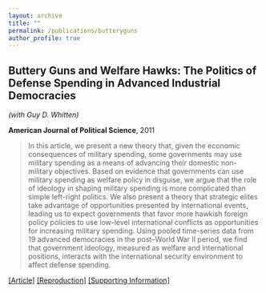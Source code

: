 ```yaml
---
layout: archive
title: ""
permalink: /publications/butteryguns
author_profile: true
---
```


## Buttery Guns and Welfare Hawks: The Politics of Defense Spending in Advanced Industrial Democracies

*(with Guy D. Whitten)*

**American Journal of Political Science**, 2011

> In this article, we present a new theory that, given the economic consequences of military spending, some governments may use military spending as a means of advancing their domestic non-military objectives. Based on evidence that governments can use military spending as welfare policy in disguise, we argue that the role of ideology in shaping military spending is more complicated than simple left-right politics. We also present a theory that strategic elites take advantage of opportunities presented by international events, leading us to expect governments that favor more hawkish foreign policy policies to use low-level international conflicts as opportunities for increasing military spending. Using pooled time-series data from 19 advanced democracies in the post–World War II period, we find that government ideology, measured as welfare and international positions, interacts with the international security environment to affect defense spending.

[[Article]](https://doi.org/10.1111/j.1540-5907.2010.00479.x) [[Reproduction]](..//files/WW-Replication.zip) [[Supporting Information]](..//files/WW-SI.pdf)
